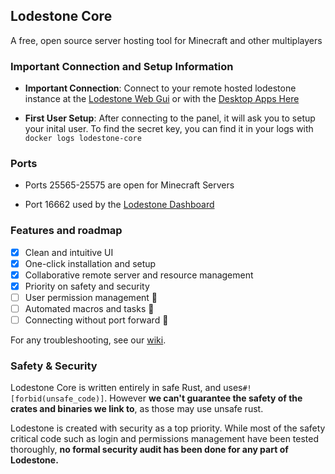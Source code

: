 ## Lodestone Core

A free, open source server hosting tool for Minecraft and other multiplayers

### Important Connection and Setup Information

- **Important Connection**: Connect to your remote hosted lodestone instance at the [Lodestone Web Gui](https://www.lodestone.cc) or with the [Desktop Apps Here](https://github.com/Lodestone-Team/dashboard/releases/latest)

- **First User Setup**: After connecting to the panel, it will ask you to setup your inital user. To find the secret key, you can find it in your logs with `docker logs lodestone-core`

### Ports

- Ports 25565-25575 are open for Minecraft Servers

- Port 16662 used by the [Lodestone Dashboard](https://lodestone.cc)

### Features and roadmap

- [x] Clean and intuitive UI
- [x] One-click installation and setup
- [x] Collaborative remote server and resource management
- [x] Priority on safety and security
- [ ] User permission management 🚧
- [ ] Automated macros and tasks 🚧
- [ ] Connecting without port forward 🚧

For any troubleshooting, see our [wiki](https://github.com/Lodestone-Team/lodestone/wiki/Known-Issues).

### Safety & Security

Lodestone Core is written entirely in safe Rust, and uses`#![forbid(unsafe_code)]`. However **we can't guarantee the safety of the crates and binaries we link to**, as those may use unsafe rust.

Lodestone is created with security as a top priority. While most of the safety critical code such as login and permissions management have been tested thoroughly, **no formal security audit has been done for any part of Lodestone.**
